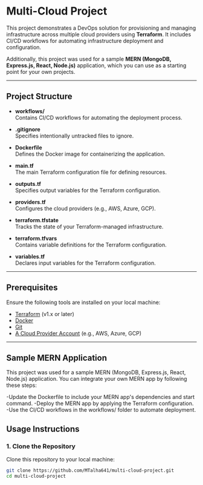 # Multi-Cloud Project

This project demonstrates a DevOps solution for provisioning and managing infrastructure across multiple cloud providers using **Terraform**. It includes CI/CD workflows for automating infrastructure deployment and configuration.

Additionally, this project was used for a sample **MERN (MongoDB, Express.js, React, Node.js)** application, which you can use as a starting point for your own projects.

---

## Project Structure

- **workflows/**  
  Contains CI/CD workflows for automating the deployment process.

- **.gitignore**  
  Specifies intentionally untracked files to ignore.

- **Dockerfile**  
  Defines the Docker image for containerizing the application.

- **main.tf**  
  The main Terraform configuration file for defining resources.

- **outputs.tf**  
  Specifies output variables for the Terraform configuration.

- **providers.tf**  
  Configures the cloud providers (e.g., AWS, Azure, GCP).

- **terraform.tfstate**  
  Tracks the state of your Terraform-managed infrastructure.

- **terraform.tfvars**  
  Contains variable definitions for the Terraform configuration.

- **variables.tf**  
  Declares input variables for the Terraform configuration.

---

## Prerequisites

Ensure the following tools are installed on your local machine:

- [Terraform](https://www.terraform.io/) (v1.x or later)
- [Docker](https://www.docker.com/)
- [Git](https://git-scm.com/)
- [A Cloud Provider Account](https://aws.amazon.com/free/) (e.g., AWS, Azure, GCP)

---
## Sample MERN Application
This project was used for a sample MERN (MongoDB, Express.js, React, Node.js) application. You can integrate your own MERN app by following these steps:

-Update the Dockerfile to include your MERN app's dependencies and start command.
-Deploy the MERN app by applying the Terraform configuration.
-Use the CI/CD workflows in the workflows/ folder to automate deployment.

## Usage Instructions

### 1. Clone the Repository

Clone this repository to your local machine:

```bash
git clone https://github.com/MTalha641/multi-cloud-project.git
cd multi-cloud-project

